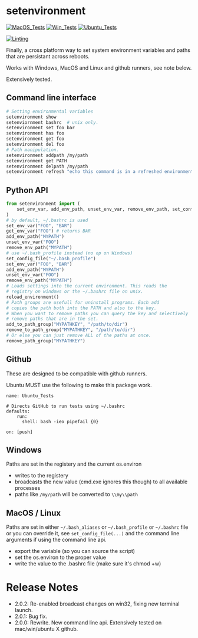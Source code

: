 # setenvironment

[![MacOS_Tests](https://github.com/zackees/setenvironment/actions/workflows/push_macos.yml/badge.svg)](https://github.com/zackees/setenvironment/actions/workflows/push_macos.yml)
[![Win_Tests](https://github.com/zackees/setenvironment/actions/workflows/push_win.yml/badge.svg)](https://github.com/zackees/setenvironment/actions/workflows/push_win.yml)
[![Ubuntu_Tests](https://github.com/zackees/setenvironment/actions/workflows/push_ubuntu.yml/badge.svg)](https://github.com/zackees/setenvironment/actions/workflows/push_ubuntu.yml)

[![Linting](https://github.com/zackees/setenvironment/actions/workflows/lint.yml/badge.svg)](https://github.com/zackees/setenvironment/actions/workflows/lint.yml)

Finally, a cross platform way to set system environment variables and paths that are persistant across reboots.

Works with Windows, MacOS and Linux and github runners, see note below.

Extensively tested.

## Command line interface

```bash
# Setting environmental variables
setenvironment show
setenviornment bashrc  # unix only.
setenvironment set foo bar
setenvironment has foo
setenvironment get foo
setenvironment del foo
# Path manipulation.
setenvironment addpath /my/path
setenvironment get PATH
setenvironment delpath /my/path
setenvironment refresh "echo this command is in a refreshed environment"
```

## Python API

```python
from setenvironment import (
    set_env_var, add_env_path, unset_env_var, remove_env_path, set_config_file, reload_environment, ...
)
# by default, ~/.bashrc is used
set_env_var("FOO", "BAR")
get_env_var("FOO") # returns BAR
add_env_path("MYPATH")
unset_env_var("FOO")
remove_env_path("MYPATH")
# use ~/.bash_profile instead (no op on Windows)
set_config_file("~/.bash_profile")
set_env_var("FOO", "BAR")
add_env_path("MYPATH")
unset_env_var("FOO")
remove_env_path("MYPATH")
# Loads settings into the current environment. This reads the
# registry on windows or the ~/.bashrc file on unix.
reload_environment()
# Path groups are usefull for uninstall programs. Each add
# copies the path both into the PATH and also to the key.
# When you want to remove paths you can query the key and selectively
# remove paths that are in the set.
add_to_path_group("MYPATHKEY", "/path/to/dir")
remove_to_path_group("MYPATHKEY", "/path/to/dir")
# Or else you can just remove ALL of the paths at once.
remove_path_group("MYPATHKEY")
```


## Github

These are designed to be compatible with github runners.

Ubuntu MUST use the following to make this package work.

```
name: Ubuntu_Tests

# Directs GitHub to run tests using ~/.bashrc
defaults:
    run:
      shell: bash -ieo pipefail {0}

on: [push]
```

## Windows

Paths are set in the registery and the current os.environ

  * writes to the registery
  * broadcasts the new value (cmd.exe ignores this though) to all available processes
  * paths like `/my/path` will be converted to `\\my\\path`

## MacOS / Linux

Paths are set in either `~/.bash_aliases` or `~/.bash_profile` or `~/.bashrc` file or you can override it, see `set_config_file(...)` and the command line arguments if using the command line api.

  * export the variable (so you can source the script)
  * set the os.environ to the proper value
  * write the value to the .bashrc file (make sure it's chmod +w)


# Release Notes
  * 2.0.2: Re-enabled broadcast changes on win32, fixing new terminal launch.
  * 2.0.1: Bug fix.
  * 2.0.0: Rewrite. New command line api. Extensively tested on mac/win/ubuntu X github.
